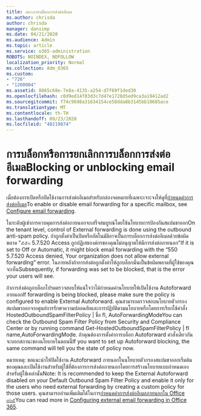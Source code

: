 ```yaml
---
title: ๗๒๖การบล็อกการส่งต่ออีเมล
ms.author: chrisda
author: chrisda
manager: dansimp
ms.date: 04/21/2020
ms.audience: Admin
ms.topic: article
ms.service: o365-administration
ROBOTS: NOINDEX, NOFOLLOW
localization_priority: Normal
ms.collection: Adm_O365
ms.custom:
- "726"
- "1200004"
ms.assetid: 8865c68e-7e8a-4135-a254-d7f69f1ded30
ms.openlocfilehash: c0d9ed14f83d3c7d47e1728d5ed9ca3a19412ad2
ms.sourcegitcommit: f74c9698a31634154ce58dda8b3145bb10685ace
ms.translationtype: MT
ms.contentlocale: th-TH
ms.lasthandoff: 09/23/2020
ms.locfileid: "48219874"
---
```

# <a name="blocking-or-unblocking-email-forwarding"></a><span data-ttu-id="9a625-102">การบล็อกหรือการยกเลิกการบล็อกการส่งต่ออีเมล</span><span class="sxs-lookup"><span data-stu-id="9a625-102">Blocking or unblocking email forwarding</span></span>

<span data-ttu-id="9a625-103">เมื่อต้องการเปิดหรือปิดใช้งานการส่งต่ออีเมลสำหรับกล่องจดหมายที่เฉพาะเจาะจงให้ดูที่[กำหนดค่าการส่งต่ออีเมล](https://docs.microsoft.com/microsoft-365/admin/email/configure-email-forwarding)</span><span class="sxs-lookup"><span data-stu-id="9a625-103">To enable or disable email forwarding for a specific mailbox, see [Configure email forwarding](https://docs.microsoft.com/microsoft-365/admin/email/configure-email-forwarding).</span></span>

<span data-ttu-id="9a625-104">ในระดับผู้เช่าการควบคุมการส่งต่อภายนอกจะเสร็จสมบูรณ์โดยใช้นโยบายการป้องกันสแปมขาออก</span><span class="sxs-lookup"><span data-stu-id="9a625-104">On the tenant level, control of External forwarding is done using the outbound anti-spam policy.</span></span> <span data-ttu-id="9a625-105">ถ้าถูกตั้งค่าเป็นปิดหรืออัตโนมัติอาจเป็นการบล็อกการส่งต่ออีเมลด้วยข้อผิดพลาด "๕๕๐ 5.7.520 Access ถูกปฏิเสธองค์กรของคุณไม่อนุญาตให้มีการส่งต่อภายนอก"</span><span class="sxs-lookup"><span data-stu-id="9a625-105">If it is set to Off or Automatic, it might block email forwarding with the “550 5.7.520 Access denied, Your organization does not allow external forwarding” error.</span></span> <span data-ttu-id="9a625-106">ในภายหลังถ้าการส่งต่อถูกตั้งค่าให้ถูกบล็อกนั่นเป็นข้อผิดพลาดที่ผู้ใช้ของคุณจะเห็น</span><span class="sxs-lookup"><span data-stu-id="9a625-106">Subsequently, if forwarding was set to be blocked, that is the error your users will see.</span></span>

<span data-ttu-id="9a625-107">ถ้าการส่งต่อถูกบล็อกโปรดตรวจสอบให้แน่ใจว่าได้กำหนดค่านโยบายให้เปิดใช้งาน Autoforward ภายนอก</span><span class="sxs-lookup"><span data-stu-id="9a625-107">If forwarding is being blocked, please make sure the policy is configured to enable External Autoforward.</span></span> <span data-ttu-id="9a625-108">คุณสามารถตรวจสอบนโยบายตัวกรองสแปมขาออกจากศูนย์การรักษาความปลอดภัยและการปฏิบัติตามนโยบายหรือโดยการเรียกใช้คำสั่ง HostedOutboundSpamFilterPolicy | ชื่อ fl, AutoForwardingMode</span><span class="sxs-lookup"><span data-stu-id="9a625-108">You can check the Outbound Spam Filter Policy from Security and Compliance Center or by running command Get-HostedOutboundSpamFilterPolicy | fl name,AutoForwardingMode.</span></span> <span data-ttu-id="9a625-109">ถ้าคุณต้องการตั้งค่าการบล็อก Autoforward คำสั่งเดียวกันจะบอกสถานะของนโยบายในตอนนี้</span><span class="sxs-lookup"><span data-stu-id="9a625-109">If you want to set up Autoforward blocking, the same command will tell you the state of policy now.</span></span>

<span data-ttu-id="9a625-110">หมายเหตุ: ขอแนะนำให้ปิดใช้งาน Autoforward ภายนอกในนโยบายตัวกรองสแปมขาออกเริ่มต้นของคุณและเปิดใช้งานสำหรับผู้ใช้ที่ต้องการการส่งต่อภายนอกโดยการสร้างนโยบายแบบกำหนดเองสำหรับผู้ใช้เหล่านั้น</span><span class="sxs-lookup"><span data-stu-id="9a625-110">Note: It is recommended to keep the External Autoforward disabled on your Default Outbound Spam Filter Policy and enable it only for the users who need external forwarding by creating a custom policy for those users.</span></span> <span data-ttu-id="9a625-111">คุณสามารถอ่านเพิ่มเติมได้ในการ[กำหนดค่าการส่งต่ออีเมลภายนอกใน Office ๓๖๕](https://docs.microsoft.com/microsoft-365/security/office-365-security/external-email-forwarding)</span><span class="sxs-lookup"><span data-stu-id="9a625-111">You can read more in [Configuring external email forwarding in Office 365](https://docs.microsoft.com/microsoft-365/security/office-365-security/external-email-forwarding).</span></span>